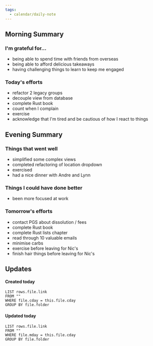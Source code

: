 ```yaml
---
tags:
  - calendar/daily-note
---
```


## Morning Summary

### I'm grateful for...

- being able to spend time with friends from overseas
- being able to afford delicious takeaways
- having challenging things to learn to keep me engaged

### Today's efforts

- refactor 2 legacy groups
- decouple view from database
- complete Rust book
- count when I complain
- exercise
- acknowledge that I'm tired and be cautious of how I react to things

## Evening Summary

### Things that went well

- simplified some complex views
- completed refactoring of location dropdown
- exercised
- had a nice dinner with Andre and Lynn

### Things I could have done better

- been more focused at work 

### Tomorrow's efforts

- contact PGS about dissolution / fees
- complete Rust book
- complete Rust lists chapter
- read through 10 valuable emails
- minimise carbs 
- exercise before leaving for Nic's 
- finish hair things before leaving for Nic's

## Updates

#### Created today

```dataview
LIST rows.file.link
FROM ""
WHERE file.cday = this.file.cday
GROUP BY file.folder
```

#### Updated today

```dataview
LIST rows.file.link
FROM ""
WHERE file.mday = this.file.cday
GROUP BY file.folder
```
